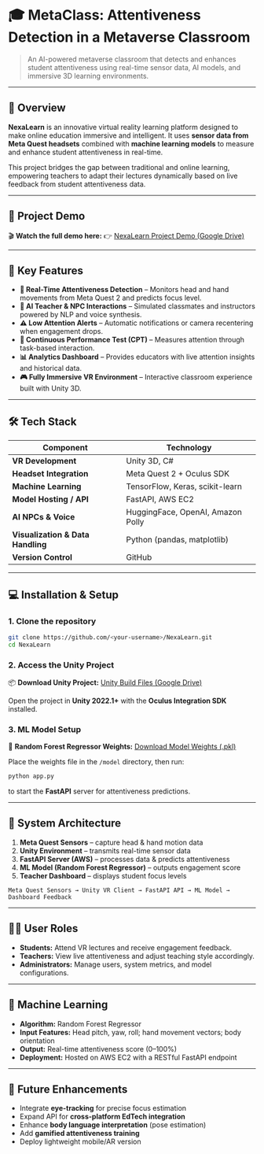# 🎓 MetaClass: Attentiveness Detection in a Metaverse Classroom

> An AI-powered metaverse classroom that detects and enhances student attentiveness using real-time sensor data, AI models, and immersive 3D learning environments.

---

## 🧠 Overview

**NexaLearn** is an innovative virtual reality learning platform designed to make online education immersive and intelligent.
It uses **sensor data from Meta Quest headsets** combined with **machine learning models** to measure and enhance student attentiveness in real-time.

This project bridges the gap between traditional and online learning, empowering teachers to adapt their lectures dynamically based on live feedback from student attentiveness data.

---

## 🎥 Project Demo

🎬 **Watch the full demo here:**
👉 [NexaLearn Project Demo (Google Drive)](https://drive.google.com/file/d/1I7rVLe9jFG95XB17pVmkOht2I7sGnBij/view?usp=sharing)

---

## 🧩 Key Features

* **🧭 Real-Time Attentiveness Detection** – Monitors head and hand movements from Meta Quest 2 and predicts focus level.
* **🤖 AI Teacher & NPC Interactions** – Simulated classmates and instructors powered by NLP and voice synthesis.
* **⚠️ Low Attention Alerts** – Automatic notifications or camera recentering when engagement drops.
* **🧪 Continuous Performance Test (CPT)** – Measures attention through task-based interaction.
* **📊 Analytics Dashboard** – Provides educators with live attention insights and historical data.
* **🎮 Fully Immersive VR Environment** – Interactive classroom experience built with Unity 3D.

---

## 🛠️ Tech Stack

| Component                         | Technology                        |
| --------------------------------- | --------------------------------- |
| **VR Development**                | Unity 3D, C#                      |
| **Headset Integration**           | Meta Quest 2 + Oculus SDK         |
| **Machine Learning**              | TensorFlow, Keras, scikit-learn   |
| **Model Hosting / API**           | FastAPI, AWS EC2                  |
| **AI NPCs & Voice**               | HuggingFace, OpenAI, Amazon Polly |
| **Visualization & Data Handling** | Python (pandas, matplotlib)       |
| **Version Control**               | GitHub                            |

---

## 💻 Installation & Setup

### 1. Clone the repository

```bash
git clone https://github.com/<your-username>/NexaLearn.git
cd NexaLearn
```

### 2. Access the Unity Project

📦 **Download Unity Project:**
[Unity Build Files (Google Drive)](https://drive.google.com/file/d/1Yz7zKEcFfL2oYNpsqv6oR3WSBBnaARYN/view?usp=sharing)

Open the project in **Unity 2022.1+** with the **Oculus Integration SDK** installed.

### 3. ML Model Setup

📂 **Random Forest Regressor Weights:**
[Download Model Weights (.pkl)](https://drive.google.com/file/d/12iVARFTSgeMRapzTIYI3IQDZkJGH7Pfo/view?usp=sharing)

Place the weights file in the `/model` directory, then run:

```bash
python app.py
```

to start the **FastAPI** server for attentiveness predictions.

---

## 🧮 System Architecture

1. **Meta Quest Sensors** – capture head & hand motion data
2. **Unity Environment** – transmits real-time sensor data
3. **FastAPI Server (AWS)** – processes data & predicts attentiveness
4. **ML Model (Random Forest Regressor)** – outputs engagement score
5. **Teacher Dashboard** – displays student focus levels

```
Meta Quest Sensors → Unity VR Client → FastAPI API → ML Model → Dashboard Feedback
```

---

## 👨‍🏫 User Roles

* **Students:** Attend VR lectures and receive engagement feedback.
* **Teachers:** View live attentiveness and adjust teaching style accordingly.
* **Administrators:** Manage users, system metrics, and model configurations.

---

## 🧠 Machine Learning

* **Algorithm:** Random Forest Regressor
* **Input Features:** Head pitch, yaw, roll; hand movement vectors; body orientation
* **Output:** Real-time attentiveness score (0–100%)
* **Deployment:** Hosted on AWS EC2 with a RESTful FastAPI endpoint

---

## 🚀 Future Enhancements

* Integrate **eye-tracking** for precise focus estimation
* Expand API for **cross-platform EdTech integration**
* Enhance **body language interpretation** (pose estimation)
* Add **gamified attentiveness training**
* Deploy lightweight mobile/AR version


